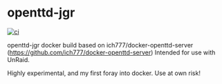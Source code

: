 # openttd-jgr
[![ci](https://github.com/pwalton134/openttd-jgr/actions/workflows/main.yml/badge.svg)](https://github.com/pwalton134/openttd-jgr/actions/workflows/main.yml)

openttd-jgr docker build based on  ich777/docker-openttd-server (https://github.com/ich777/docker-openttd-server)
Intended for use with UnRaid.

Highly experimental, and my first foray into docker.  Use at own risk!
